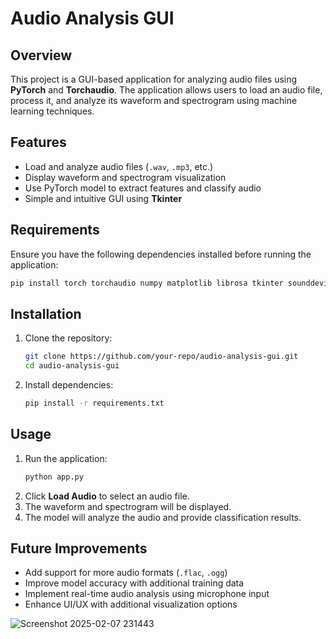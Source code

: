 # Audio Analysis GUI

## Overview
This project is a GUI-based application for analyzing audio files using **PyTorch** and **Torchaudio**. The application allows users to load an audio file, process it, and analyze its waveform and spectrogram using machine learning techniques.

## Features
- Load and analyze audio files (`.wav`, `.mp3`, etc.)
- Display waveform and spectrogram visualization
- Use PyTorch model to extract features and classify audio
- Simple and intuitive GUI using **Tkinter**

## Requirements
Ensure you have the following dependencies installed before running the application:
```bash
pip install torch torchaudio numpy matplotlib librosa tkinter sounddevice
```

## Installation
1. Clone the repository:
   ```bash
   git clone https://github.com/your-repo/audio-analysis-gui.git
   cd audio-analysis-gui
   ```
2. Install dependencies:
   ```bash
   pip install -r requirements.txt
   ```

## Usage
1. Run the application:
   ```bash
   python app.py
   ```
2. Click **Load Audio** to select an audio file.
3. The waveform and spectrogram will be displayed.
4. The model will analyze the audio and provide classification results.

## Future Improvements
- Add support for more audio formats (`.flac`, `.ogg`)
- Improve model accuracy with additional training data
- Implement real-time audio analysis using microphone input
- Enhance UI/UX with additional visualization options

![Screenshot 2025-02-07 231443](https://github.com/user-attachments/assets/b92c6456-5fc5-4881-a285-ce5ad8d3780c)

